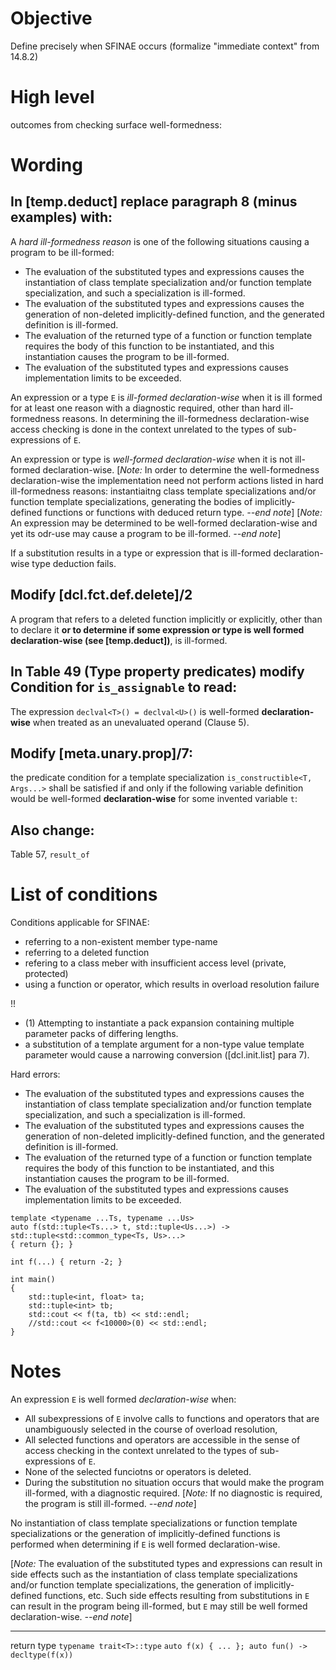 Objective
=========

Define precisely when SFINAE occurs (formalize "immediate context" from 14.8.2)

High level
==========

outcomes from checking surface well-formedness:


Wording
=======

In [temp.deduct] replace paragraph 8 (minus examples) with:
-------------------------------

A *hard ill-formedness reason* is one of the following situations causing a program to be ill-formed:  
- The evaluation of the substituted types and expressions causes the instantiation of class template specialization and/or function template specialization, and such a specialization is ill-formed.
- The evaluation of the substituted types and expressions causes the generation of non-deleted implicitly-defined function, and the generated definition is ill-formed.
- The evaluation of the returned type of a function or function template requires the body of this function to be instantiated, and this instantiation causes the program to be ill-formed.
- The evaluation of the substituted types and expressions causes implementation limits to be exceeded.

An expression or a type `E` is *ill-formed declaration-wise* when it is ill formed for at least one reason with a diagnostic required, other than hard ill-formedness reasons. In determining the ill-formedness declaration-wise access checking is done in the context unrelated to the types of sub-expressions of `E`.

An expression or type is *well-formed declaration-wise* when it is not ill-formed declaration-wise. [*Note:* In order to determine the well-formedness declaration-wise the implementation need not perform actions listed in hard ill-formedness reasons: instantiaitng class template specializations and/or function template specializations, generating the bodies of implicitly-defined functions or functions with deduced return type. *--end note*] [*Note:* An expression may be determined to be well-formed declaration-wise and yet its odr-use may cause a program to be ill-formed. *--end note*] 

If a substitution results in a type or expression that is ill-formed declaration-wise type deduction fails.

Modify [dcl.fct.def.delete]/2
-----------------------------

A program that refers to a deleted function implicitly or explicitly, other than to declare it **or to determine if some expression or type is well formed declaration-wise (see [temp.deduct])**, is ill-formed.
 
In Table 49 (Type property predicates) modify Condition for `is_assignable` to read:
-----------------------------------------------------------------

The expression `declval<T>() = declval<U>()` is well-formed **declaration-wise** when treated as an unevaluated operand (Clause 5).

Modify [meta.unary.prop]/7:
----------------------------

the predicate condition for a template specialization `is_constructible<T, Args...>` shall be satisfied
if and only if the following variable definition would be well-formed **declaration-wise** for some invented variable `t`:

Also change:
-------------
Table 57, `result_of`

List of conditions
==================

Conditions applicable for SFINAE:
* referring to a non-existent member type-name
* referring to a deleted function
* refering to a class meber with insufficient access level (private, protected)
* using a function or operator, which results in overload resolution failure

!!
* (1) Attempting to instantiate a pack expansion containing multiple parameter packs of differing lengths.
* a substitution of a template argument for a non-type value template parameter would cause a narrowing conversion ([dcl.init.list] para 7).


Hard errors:
- The evaluation of the substituted types and expressions causes the instantiation of class template specialization and/or function template specialization, and such a specialization is ill-formed.
- The evaluation of the substituted types and expressions causes the generation of non-deleted implicitly-defined function, and the generated definition is ill-formed.
- The evaluation of the returned type of a function or function template requires the body of this function to be instantiated, and this instantiation causes the program to be ill-formed.
- The evaluation of the substituted types and expressions causes implementation limits to be exceeded.

``` (1)
template <typename ...Ts, typename ...Us>
auto f(std::tuple<Ts...> t, std::tuple<Us...>) -> std::tuple<std::common_type<Ts, Us>...> 
{ return {}; }

int f(...) { return -2; }
    
int main()
{
    std::tuple<int, float> ta;
    std::tuple<int> tb;
    std::cout << f(ta, tb) << std::endl;
    //std::cout << f<10000>(0) << std::endl;
}
```

Notes
=====

An expression `E` is well formed *declaration-wise* when:
- All subexpressions of `E` involve calls to functions and operators that are unambiguously selected in the course of overload resolution,
- All selected functions and operators are accessible in the sense of access checking in the context unrelated to the types of sub-expressions of `E`.
- None of the selected funciotns or operators is deleted.
- During the substitution no situation occurs that would make the program ill-formed, with a diagnostic required. 
  [*Note:* If no diagnostic is required, the program is still ill-formed. *--end note*]

No instantiation of class template specializations or function template specializations or
the generation of implicitly-defined functions is performed when determining if `E` is well formed declaration-wise.

[*Note:* The evaluation of the substituted types and expressions can result in side effects
such as the instantiation of class template specializations and/or function template specializations,
the generation of implicitly-defined functions, etc. Such side effects resulting from substitutions
in `E` can result in the program being ill-formed, but `E` may still be well formed declaration-wise.
*--end note*]



----------------------------
return type
`typename trait<T>::type`
`auto f(x) { ... }; auto fun() -> decltype(f(x))`
